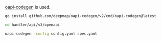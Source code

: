 [oapi-codegen](https://github.com/deepmap/oapi-codegen) is used.

```sh
go install github.com/deepmap/oapi-codegen/v2/cmd/oapi-codegen@latest

cd handler/api/v3/openapi

oapi-codegen -config config.yaml spec.yaml
```